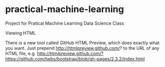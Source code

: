 # practical-machine-learning
Project for Pratical Machine Learning Data Science Class

Viewing HTML

There is a new tool called GitHub HTML Preview, which does exactly what you want. Just prepend http://htmlpreview.github.com/? to the URL of any HTML file, e.g. http://htmlpreview.github.com/?https://github.com/twbs/bootstrap/blob/gh-pages/2.3.2/index.html
